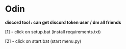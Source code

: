 # Odin
**discord tool : can get discord token user / dm all friends**

[1] - click on setup.bat (install requirements.txt)
      
[2] - click on start.bat (start menu.py)

